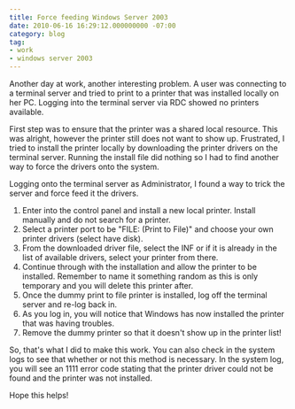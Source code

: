 ```yaml
---
title: Force feeding Windows Server 2003
date: 2010-06-16 16:29:12.000000000 -07:00
category: blog
tag:
- work
- windows server 2003
---
```

<p>Another day at work, another interesting problem. A user was connecting to a terminal server and tried to print to a printer that was installed locally on her PC. Logging into the terminal server via RDC showed no printers available.</p>
<p>First step was to ensure that the printer was a shared local resource. This was alright, however the printer still does not want to show up. Frustrated, I tried to install the printer locally by downloading the printer drivers on the terminal server. Running the install file did nothing so I had to find another way to force the drivers onto the system.</p>
<p>Logging onto the terminal server as Administrator, I found a way to trick the server and force feed it the drivers.</p>
<ol>
<li>Enter into the control panel and install a new local printer. Install manually and do not search for a printer.</li>
<li>Select a printer port to be "FILE: (Print to File)" and choose your own printer drivers (select have disk).</li>
<li>From the downloaded driver file, select the INF or if it is already in the list of available drivers, select your printer from there.</li>
<li>Continue through with the installation and allow the printer to be installed. Remember to name it something random as this is only temporary and you will delete this printer after.</li>
<li>Once the dummy print to file printer is installed, log off the terminal server and re-log back in.</li>
<li>As you log in, you will notice that Windows has now installed the printer that was having troubles.</li>
<li>Remove the dummy printer so that it doesn't show up in the printer list!</li>
</ol>
<p>So, that's what I did to make this work. You can also check in the system logs to see that whether or not this method is necessary. In the system log, you will see an 1111 error code stating that the printer driver could not be found and the printer was not installed.</p>
<p>Hope this helps!</p>
